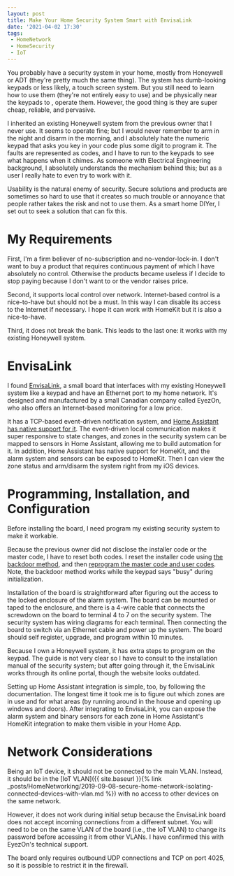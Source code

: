```yaml
---
layout: post
title: Make Your Home Security System Smart with EnvisaLink
date: '2021-04-02 17:30'
tags:
 - HomeNetwork
 - HomeSecurity
 - IoT
---
```


You probably have a security system in your home, mostly from Honeywell or ADT (they're pretty much the same thing). The system has dumb-looking keypads or less likely, a touch screen system. But you still need to learn how to use them (they're not entirely easy to use) and be physically near the keypads to , operate them. However, the good thing is they are super cheap, reliable, and pervasive.

I inherited an existing Honeywell system from the previous owner that I never use. It seems to operate fine; but I would never remember to arm in the night and disarm in the morning, and I absolutely hate the numeric keypad that asks you key in your code plus some digit to program it. The faults are represented as codes, and I have to run to the keypads to see what happens when it chimes. As someone with Electrical Engineering background, I absolutely understands the mechanism behind this; but as a user I really hate to even try to work with it.

Usability is the natural enemy of security. Secure solutions and products are sometimes so hard to use that it creates so much trouble or annoyance that people rather takes the risk and not to use them. As a smart home DIYer, I set out to seek a solution that can fix this.

# My Requirements
First, I'm a firm believer of no-subscription and no-vendor-lock-in. I don't want to buy a product that requires continuous payment of which I have absolutely no control. Otherwise the products became useless if I decide to stop paying because I don't want to or the vendor raises price.

Second, it supports local control over network. Internet-based control is a nice-to-have but should not be a must. In this way I can disable its access to the Internet if necessary. I hope it can work with HomeKit but it is also a nice-to-have.

Third, it does not break the bank. This leads to the last one: it works with my existing Honeywell system.

# EnvisaLink
I found [EnvisaLink](https://www.amazon.com/Envisalink-EVL-4EZR-Interface-Honeywell-Compatible/dp/B016WQTJ4S), a small board that interfaces with my existing Honeywell system like a keypad and have an Ethernet port to my home network. It's designed and manufactured by a small Canadian company called EyezOn, who also offers an Internet-based monitoring for a low price.

It has a TCP-based event-driven notification system, and [Home Assistant has native support for it](https://www.home-assistant.io/integrations/envisalink/). The event-driven local communication makes it super responsive to state changes, and zones in the security system can be mapped to sensors in Home Assistant, allowing me to build automation for it. In addition, Home Assistant has native support for HomeKit, and the alarm system and sensors can be exposed to HomeKit. Then I can view the zone status and arm/disarm the system right from my iOS devices.

# Programming, Installation, and Configuration
Before installing the board, I need program my existing security system to make it workable.

Because the previous owner did not disclose the installer code or the master code, I have to reset both codes. I reset the installer code using [the backdoor method](https://www.alarmgrid.com/faq/how-do-i-backdoor-into-programming-on-a-honeywell-vista-system-i), and then [reprogram the master code and user codes](https://www.alarmgrid.com/faq/how-do-i-get-into-programming-mode-on-my-vista-20p). Note, the backdoor method works while the keypad says "busy" during initialization.

Installation of the board is straightforward after figuring out the access to the locked enclosure of the alarm system. The board can be mounted or taped to the enclosure, and there is a 4-wire cable that connects the screwdown on the board to terminal 4 to 7 on the security system. The security system has wiring diagrams for each terminal. Then connecting the board to switch via an Ethernet cable and power up the system. The board should self register, upgrade, and program within 10 minutes.

Because I own a Honeywell system, it has extra steps to program on the keypad. The guide is not very clear so I have to consult to the installation manual of the security system; but after going through it, the EnvisaLink works through its online portal, though the website looks outdated.

Setting up Home Assistant integration is simple, too, by following the documentation. The longest time it took me is to figure out which zones are in use and for what areas (by running around in the house and opening up windows and doors). After integrating to EnvisaLink, you can expose the alarm system and binary sensors for each zone in Home Assistant's HomeKit integration to make them visible in your Home App.

# Network Considerations
Being an IoT device, it should not be connected to the main VLAN. Instead, it should be in the [IoT VLAN]({{ site.baseurl }}{% link _posts/HomeNetworking/2019-09-08-secure-home-network-isolating-connected-devices-with-vlan.md %}) with no access to other devices on the same network.

However, it does not work during initial setup because the EnvisaLink board does not accept incoming connections from a different subnet. You will need to be on the same VLAN of the board (i.e., the IoT VLAN) to change its password before accessing it from other VLANs. I have confirmed this with EyezOn's technical support.

The board only requires outbound UDP connections and TCP on port 4025, so it is possible to restrict it in the firewall.
